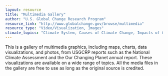 ```yaml
---
layout: resource
title: "Multimedia Gallery"
author: "U.S. Global Change Research Program"
resource_link: "http://www.globalchange.gov/browse/multimedia"
resource_type: "Video/Visualization, Images"
climate_topics: "Climate System, Causes of Climate Change, Impacts of Climate Change, Mitigation, Adaptation"
---
```


This is a gallery of multimedia graphics, including maps, charts, data visualizations, and photos, from USGCRP reports such as the National Climate Assessment and the Our Changing Planet annual report. These visualizations are available on a wide range of topics. All the media files in the gallery are free to use as long as the original source is credited. 